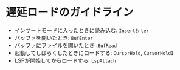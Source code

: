 # 遅延ロードのガイドライン

- インサートモードに入ったときに読み込む: `InsertEnter`
- バッファを開いたとき: `BufEnter`
- バッファにファイルを開いたとき :`BufRead`
- 起動してしばらくしたときにロードする: `CursorHold`, `CursorHoldI`
- LSPが開始してからロードする: `LspAttach`
